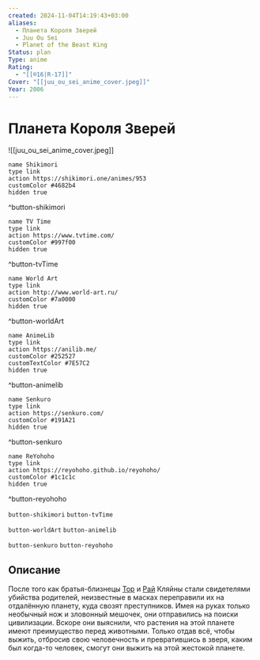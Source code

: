 ```yaml
---
created: 2024-11-04T14:19:43+03:00
aliases:
  - Планета Короля Зверей
  - Juu Ou Sei
  - Planet of the Beast King
Status: plan
Type: anime
Rating:
  - "[[®️16|R-17]]"
Cover: "[[juu_ou_sei_anime_cover.jpeg]]"
Year: 2006
---
```


# Планета Короля Зверей

![[juu_ou_sei_anime_cover.jpeg]]

```button
name Shikimori
type link
action https://shikimori.one/animes/953
customColor #4682b4
hidden true
```
^button-shikimori

```button
name TV Time
type link
action https://www.tvtime.com/
customColor #997f00
hidden true
```
^button-tvTime

```button
name World Art
type link
action http://www.world-art.ru/
customColor #7a0000
hidden true
```
^button-worldArt

```button
name AnimeLib
type link
action https://anilib.me/
customColor #252527
customTextColor #7E57C2
hidden true
```
^button-animelib

```button
name Senkuro
type link
action https://senkuro.com/
customColor #191A21
hidden true
```
^button-senkuro

```button
name ReYohoho
type link
action https://reyohoho.github.io/reyohoho/
customColor #1c1c1c
hidden true
```
^button-reyohoho

`button-shikimori` `button-tvTime`

`button-worldArt` `button-animelib`

`button-senkuro` `button-reyohoho`

## Описание

После того как братья-близнецы [Тор](https://shikimori.one/characters/1751-thor-klein) и [Рай](https://shikimori.one/characters/1752-rai-klein) Кляйны стали свидетелями убийства родителей, неизвестные в масках переправили их на отдалённую планету, куда свозят преступников. Имея на руках только необычный нож и зловонный мешочек, они отправились на поиски цивилизации. Вскоре они выяснили, что растения на этой планете имеют преимущество перед животными. Только отдав всё, чтобы выжить, отбросив свою человечность и превратившись в зверя, каким был когда-то человек, смогут они выжить на этой жестокой планете.

